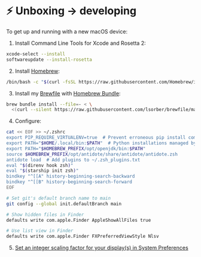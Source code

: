 # ⚡️ Unboxing → developing

To get up and running with a new macOS device:

1. Install Command Line Tools for Xcode and Rosetta 2:
```bash
xcode-select --install
softwareupdate --install-rosetta
```
2. Install [Homebrew](https://brew.sh/):
```bash
/bin/bash -c "$(curl -fsSL https://raw.githubusercontent.com/Homebrew/install/HEAD/install.sh)"
```
3. Install my [Brewfile](Brewfile) with [Homebrew Bundle](https://github.com/Homebrew/homebrew-bundle):
```bash
brew bundle install --file=- < \
  <(curl --silent https://raw.githubusercontent.com/lsorber/brewfile/main/Brewfile)
```
4. Configure:
```bash
cat << EOF >> ~/.zshrc
export PIP_REQUIRE_VIRTUALENV=true  # Prevent erroneous pip install commands
export PATH="$HOME/.local/bin:$PATH"  # Python installations managed by uv
export PATH="$HOMEBREW_PREFIX/opt/openjdk/bin:$PATH"
source $HOMEBREW_PREFIX/opt/antidote/share/antidote/antidote.zsh
antidote load  # Add plugins to ~/.zsh_plugins.txt
eval "$(direnv hook zsh)"
eval "$(starship init zsh)"
bindkey "^[[A" history-beginning-search-backward
bindkey "^[[B" history-beginning-search-forward
EOF

# Set git's default branch name to main
git config --global init.defaultBranch main

# Show hidden files in Finder
defaults write com.apple.Finder AppleShowAllFiles true

# Use list view in Finder
defaults write com.apple.Finder FXPreferredViewStyle Nlsv
```
5. [Set an integer scaling factor for your display(s) in System Preferences](https://tonsky.me/blog/monitors/)
